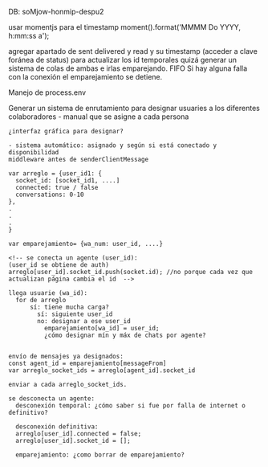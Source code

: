 DB: soMjow-honmip-despu2
  
usar momentjs para el timestamp 
moment().format('MMMM Do YYYY, h:mm:ss a');

agregar apartado de sent delivered y read y su timestamp (acceder a clave foránea de status)
  para actualizar los id temporales quizá generar un sistema de colas de ambas e irlas emparejando. FIFO 
  Si hay alguna falla con la conexión el emparejamiento se detiene. 

Manejo de process.env

Generar un sistema de enrutamiento para designar usuaries a los diferentes colaboradores
    - manual que se asigne a cada persona 

    ¿interfaz gráfica para designar?

    - sistema automático: asignado y según si está conectado y disponibilidad 
    middleware antes de senderClientMessage
    
    var arreglo = {user_id1: {
      socket_id: [socket_id1, ....]
      connected: true / false
      conversations: 0-10
    },
    .
    .
    .
    }

    var emparejamiento= {wa_num: user_id, ....}

    <!-- se conecta un agente (user_id):
    (user_id se obtiene de auth)
    arreglo[user_id].socket_id.push(socket.id); //no porque cada vez que actualizan página cambia el id  -->

    llega usuarie (wa_id):
      for de arreglo
          sí: tiene mucha carga?
            sí: siguiente user_id
            no: designar a ese user_id 
              emparejamiento[wa_id] = user_id;
              ¿cómo designar mín y máx de chats por agente?


    envío de mensajes ya designados:
    const agent_id = emparejamiento[messageFrom]
    var arreglo_socket_ids = arreglo[agent_id].socket_id

    enviar a cada arreglo_socket_ids.

    se desconecta un agente:
      desconexión temporal: ¿cómo saber si fue por falla de internet o definitivo?

      desconexión definitiva: 
      arreglo[user_id].connected = false;
      arreglo[user_id].socket_id = [];
      
      emparejamiento: ¿como borrar de emparejamiento?
